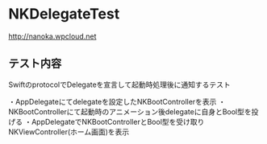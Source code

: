 NKDelegateTest
=============
http://nanoka.wpcloud.net  

テスト内容
-----
SwiftのprotocolでDelegateを宣言して起動時処理後に通知するテスト

・AppDelegateにてdelegateを設定したNKBootControllerを表示
・NKBootControllerにて起動時のアニメーション後delegateに自身とBool型を投げる
・AppDelegateでNKBootControllerとBool型を受け取りNKViewController(ホーム画面)を表示